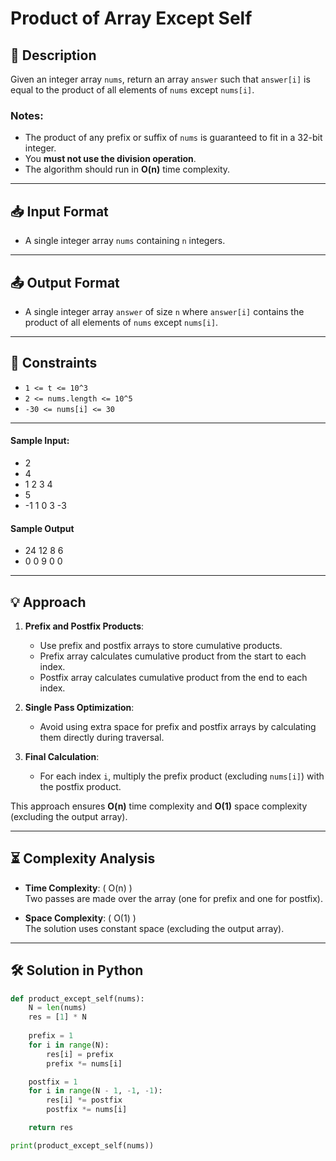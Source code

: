 # Product of Array Except Self

## 📜 Description
Given an integer array `nums`, return an array `answer` such that `answer[i]` is equal to the product of all elements of `nums` except `nums[i]`.  

### Notes:
- The product of any prefix or suffix of `nums` is guaranteed to fit in a 32-bit integer.
- You **must not use the division operation**.
- The algorithm should run in **O(n)** time complexity.

---

## 📥 Input Format
- A single integer array `nums` containing `n` integers.

---

## 📤 Output Format
- A single integer array `answer` of size `n` where `answer[i]` contains the product of all elements of `nums` except `nums[i]`.

---

## 🧩 Constraints
- ` 1 <= t <= 10^3 ` 
- ` 2 <= nums.length <= 10^5 ` 
- ` -30 <= nums[i] <= 30 `
---

#### Sample Input:
  - 2
  - 4
  - 1 2 3 4
  - 5
  - -1 1 0 3 -3
  
#### **Sample Output**
  - 24 12 8 6
  - 0 0 9 0 0


---

## 💡 Approach

1. **Prefix and Postfix Products**:
   - Use prefix and postfix arrays to store cumulative products.
   - Prefix array calculates cumulative product from the start to each index.
   - Postfix array calculates cumulative product from the end to each index.

2. **Single Pass Optimization**:
   - Avoid using extra space for prefix and postfix arrays by calculating them directly during traversal.

3. **Final Calculation**:
   - For each index `i`, multiply the prefix product (excluding `nums[i]`) with the postfix product.

This approach ensures **O(n)** time complexity and **O(1)** space complexity (excluding the output array).

---

## ⏳ Complexity Analysis

- **Time Complexity**: \( O(n) \)  
  Two passes are made over the array (one for prefix and one for postfix).  

- **Space Complexity**: \( O(1) \)  
  The solution uses constant space (excluding the output array).

---

## 🛠️ Solution in Python

```python
def product_except_self(nums):
    N = len(nums)
    res = [1] * N 
    
    prefix = 1
    for i in range(N):
        res[i] = prefix
        prefix *= nums[i]

    postfix = 1
    for i in range(N - 1, -1, -1):
        res[i] *= postfix
        postfix *= nums[i]

    return res

print(product_except_self(nums))

